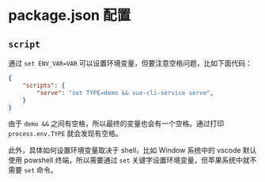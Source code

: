 # package.json 配置

## `script`

通过 `set ENV_VAR=VAR` 可以设置环境变量，但要注意空格问题，比如下面代码：

```json
{
    "scripts": {
        "serve": "set TYPE=demo && vue-cli-service serve",
    }
}
```

由于 `demo &&` 之间有空格，所以最终的变量也会有一个空格。通过打印 `process.env.TYPE` 就会发现有空格。

此外，具体如何设置环境变量取决于 shell，比如 Window 系统中的 vscode 默认使用 powshell 终端，所以需要通过 `set` 关键字设置环境变量，但苹果系统中就不需要 `set` 命令。

